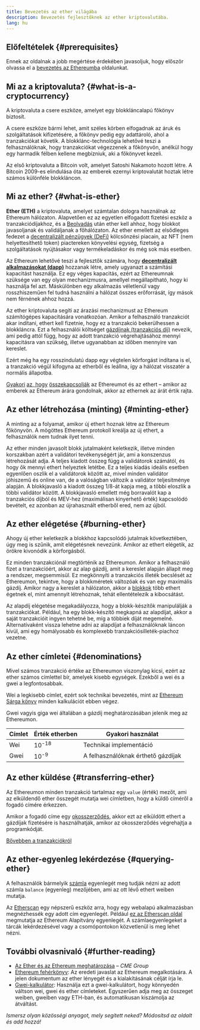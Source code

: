 ```yaml
---
title: Bevezetés az ether világába
description: Bevezetés fejlesztőknek az ether kriptovalutába.
lang: hu
---
```


## Előfeltételek \{#prerequisites}

Ennek az oldalnak a jobb megértése érdekében javasoljuk, hogy először olvassa el a [bevezetés az Ethereumba](/developers/docs/intro-to-ethereum/) oldalunkat.

## Mi az a kriptovaluta? \{#what-is-a-cryptocurrency}

A kriptovaluta a csere eszköze, amelyet egy blokkláncalapú főkönyv biztosít.

A csere eszköze bármi lehet, amit széles körben elfogadnak az áruk és szolgáltatások kifizetésére, a főkönyv pedig egy adattároló, ahol a tranzakciókat követik. A blokklánc-technológia lehetővé teszi a felhasználóknak, hogy tranzakciókat végezzenek a főkönyvön, anélkül hogy egy harmadik félben kellene megbízniuk, aki a főkönyvet kezeli.

Az első kriptovaluta a Bitcoin volt, amelyet Satoshi Nakamoto hozott létre. A Bitcoin 2009-es elindulása óta az emberek ezernyi kriptovalutát hoztak létre számos különféle blokkláncon.

## Mi az ether? \{#what-is-ether}

**Ether (ETH)** a kriptovaluta, amelyet számtalan dologra használnak az Ethereum hálózaton. Alapvetően ez az egyetlen elfogadott fizetési eszköz a tranzakciódíjakhoz, és a [Beolvadás](/roadmap/merge) után ether kell ahhoz, hogy blokkot javasoljanak és validáljanak a főhálózaton. Az ether emellett az elsődleges fedezet a [decentralizált pénzügyek (DeFi)](/defi) kölcsönzési piacain, az NFT (nem helyettesíthető token) piactereken könyvelési egység, fizetség a szolgáltatások nyújtásakor vagy termékeladáskor és még sok más esetben.

Az Ethereum lehetővé teszi a fejlesztők számára, hogy [**decentralizált alkalmazásokat (dapp)**](/developers/docs/dapps) hozzanak létre, amely ugyanazt a számítási kapacitást használja. Ez egy véges kapacitás, ezért az Ethereumnak szüksége van egy olyan mechanizmusra, amellyel megállapítható, hogy ki használja fel azt. Máskülönben egy alkalmazás véletlenül vagy rosszhiszeműen fel tudná használni a hálózat összes erőforrását, így mások nem férnének ahhoz hozzá.

Az ether kriptovaluta segíti az árazási mechanizmust az Ethereum számítógépes kapacitására vonatkozóan. Amikor a felhasználó tranzakciót akar indítani, ethert kell fizetnie, hogy ez a tranzakció bekerülhessen a blokkláncra. Ezt a felhasználói költséget [gázdíjnak (tranzakciós díj)](/developers/docs/gas/) nevezik, ami pedig attól függ, hogy az adott tranzakció végrehajtásához mennyi kapacitásra van szükség, illetve ugyanabban az időben mennyire van kereslet.

Ezért még ha egy rosszindulatú dapp egy végtelen körforgást indítana is el, a tranzakció végül kifogyna az etherből és leállna, így a hálózat visszatér a normális állapotba.

[Gyakori](https://www.reuters.com/article/us-crypto-currencies-lending-insight-idUSKBN25M0GP#:~:text=price%20of%20ethereum) [az, hogy](https://abcnews.go.com/Business/bitcoin-slumps-week-low-amid-renewed-worries-chinese/story?id=78399845#:~:text=cryptocurrencies%20including%20ethereum) [összekapcsolják](https://www.cnn.com/2021/03/14/tech/nft-art-buying/index.html#:~:text=price%20of%20ethereum) az Ethereumot és az ethert – amikor az emberek az Ethereum árára gondolnak, akkor az ethernek az árát értik rajta.

## Az ether létrehozása (minting) \{#minting-ether}

A minting az a folyamat, amikor új ethert hoznak létre az Ethereum főkönyvön. A mögöttes Ethereum protokoll kreálja az új ethert, a felhasználók nem tudnak ilyet tenni.

Az ether minden javasolt blokk jutalmaként keletkezik, illetve minden korszakban azért a validátori tevékenységért jár, ami a konszenzus létrehozását adja. A teljes kiadott összeg függ a validátorok számától, és hogy ők mennyi ethert helyeztek letétbe. Ez a teljes kiadás ideális esetben egyenlően oszlik el a validátorok között az, mivel minden validátor jóhiszemű és online van, de a valóságban változik a validátor teljesítménye alapján. A blokkjavasló a kiadott összeg 1/8-át kapja meg, a többi eloszlik a többi validátor között. A blokkjavasló emellett még borravalót kap a tranzakciós díjból és MEV-hez (maximálisan kinyerhető érték) kapcsolódó bevételt, ez azonban az újrahasznált etherből ered, nem az újból.

## Az ether elégetése \{#burning-ether}

Ahogy új ether keletkezik a blokkhoz kapcsolódó jutalmak következtében, úgy meg is szűnik, amit elégetésnek nevezünk. Amikor az ethert elégetik, az örökre kivonódik a körforgásból.

Ez minden tranzakciónál megtörténik az Ethereumon. Amikor a felhasználó fizet a tranzakcióért, akkor az alap gázdíj, amit a kereslet alapján állapít meg a rendszer, megsemmisül. Ez megkönnyíti a tranzakciós illeték becslését az Ethereumon, tekintve, hogy a blokkméretek változóak és van egy maximális gázdíj. Amikor nagy a kereslet a hálózaton, akkor a [blokkok](https://etherscan.io/block/12965263) több ethert égetnek el, mint amennyit létrehoznak, tehát ellentételezik a kibocsátást.

Az alapdíj elégetése megakadályozza, hogy a blokk-készítők manipulálják a tranzakciókat. Például, ha egy blokk-készítő megkapná az alapdíjat, akkor a saját tranzakcióit ingyen tehetné be, míg a többiek díját megemelné. Alternatívaként vissza lehetne adni az alapdíjat a felhasználóknak láncon kívül, ami egy homályosabb és komplexebb tranzakciósilleték-piachoz vezetne.

## Az ether címletei \{#denominations}

Mivel számos tranzakció értéke az Ethereumon viszonylag kicsi, ezért az ether számos címlettel bír, amelyek kisebb egységek. Ezekből a wei és a gwei a legfontosabbak.

Wei a legkisebb címlet, ezért sok technikai bevezetés, mint az [Ethereum Sárga könyv](https://ethereum.github.io/yellowpaper/paper.pdf) minden kalkulációt ebben végez.

Gwei vagyis giga wei általában a gázdíj meghatározásában jelenik meg az Ethereumon.

| Címlet | Érték etherben   | Gyakori használat                  |
| ------ | ---------------- | ---------------------------------- |
| Wei    | 10<sup>-18</sup> | Technikai implementáció            |
| Gwei   | 10<sup>-9</sup>  | A felhasználóknak érthető gázdíjak |

## Az ether küldése \{#transferring-ether}

Az Ethereumon minden tranzakció tartalmaz egy `value` (érték) mezőt, ami az elküldendő ether összegét mutatja wei címletben, hogy a küldő címéről a fogadó címére érkezzen.

Amikor a fogadó címe egy [okosszerződés](/developers/docs/smart-contracts/), akkor ezt az elküldött ethert a gázdíjak fizetésére is használhatják, amikor az okosszerződés végrehajtja a programkódját.

[Bővebben a tranzakciókról](/developers/docs/transactions/)

## Az ether-egyenleg lekérdezése \{#querying-ether}

A felhasználók bármelyik [számla](/developers/docs/accounts/) egyenlegét meg tudják nézni az adott számla `balance` (egyenleg) mezőjében, ami az ott lévő ethert weiben mutatja.

Az [Etherscan](https://etherscan.io) egy népszerű eszköz arra, hogy egy webalapú alkalmazásban megnézhessék egy adott cím egyenlegét. Például [ez az Etherscan oldal](https://etherscan.io/address/0xde0b295669a9fd93d5f28d9ec85e40f4cb697bae) megmutatja az Ethereum Alapítvány egyenlegét. A számlaegyenlegeket a tárcák lekérdezésével vagy a csomópontokon közvetlenül is meg lehet nézni.

## További olvasnivaló \{#further-reading}

- [Az Ether és az Ethereum meghatározása](https://www.cmegroup.com/education/courses/introduction-to-ether/defining-ether-and-ethereum.html) – _CME Group_
- [Ethereum fehérkönyv](/whitepaper/): Az eredeti javaslat az Ethereum megalkotására. A jelen dokumentum az ether lényegét és a kialakításának célját írja le.
- [Gwei-kalkulátor](https://www.alchemy.com/gwei-calculator): Használja ezt a gwei-kalkulátort, hogy könnyedén váltson wei, gwei és ether címleteket. Egyszerűen adja meg az összeget weiben, gweiben vagy ETH-ban, és automatikusan kiszámolja az átváltást.

_Ismersz olyan közösségi anyagot, mely segített neked? Módosítsd az oldalt és add hozzá!_
